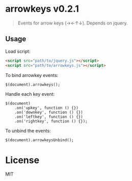 # arrowkeys v0.2.1

> Events for arrow keys (→←↑↓). Depends on jquery.

## Usage

Load script:

```html
<script src="path/to/jquery.js"></script>
<script src="path/to/arrowkeys.js"></script>
```

To bind arrowkey events:

```
$(document).arrowkeys();
```

Handle each key event:
```
$(document)
    .on('upkey', function () {})
    .on('downkey', function () {})
    .on('leftkey', function () {})
    .on('rightkey', function () {});
```

To unbind the events:

```
$(document).arrowkeysUnbind();
```

# License

MIT
